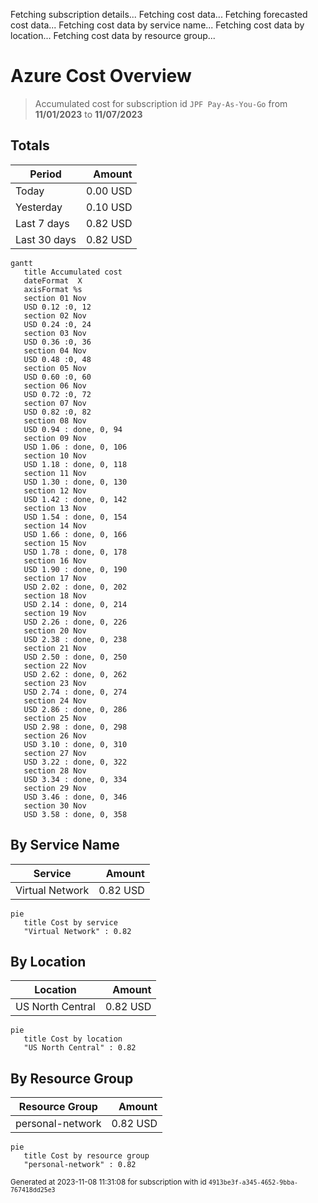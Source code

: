 Fetching subscription details...
Fetching cost data...
Fetching forecasted cost data...
Fetching cost data by service name...
Fetching cost data by location...
Fetching cost data by resource group...
# Azure Cost Overview

> Accumulated cost for subscription id `JPF Pay-As-You-Go` from **11/01/2023** to **11/07/2023**

## Totals

|Period|Amount|
|---|---:|
|Today|0.00 USD|
|Yesterday|0.10 USD|
|Last 7 days|0.82 USD|
|Last 30 days|0.82 USD|

```mermaid
gantt
   title Accumulated cost
   dateFormat  X
   axisFormat %s
   section 01 Nov
   USD 0.12 :0, 12
   section 02 Nov
   USD 0.24 :0, 24
   section 03 Nov
   USD 0.36 :0, 36
   section 04 Nov
   USD 0.48 :0, 48
   section 05 Nov
   USD 0.60 :0, 60
   section 06 Nov
   USD 0.72 :0, 72
   section 07 Nov
   USD 0.82 :0, 82
   section 08 Nov
   USD 0.94 : done, 0, 94
   section 09 Nov
   USD 1.06 : done, 0, 106
   section 10 Nov
   USD 1.18 : done, 0, 118
   section 11 Nov
   USD 1.30 : done, 0, 130
   section 12 Nov
   USD 1.42 : done, 0, 142
   section 13 Nov
   USD 1.54 : done, 0, 154
   section 14 Nov
   USD 1.66 : done, 0, 166
   section 15 Nov
   USD 1.78 : done, 0, 178
   section 16 Nov
   USD 1.90 : done, 0, 190
   section 17 Nov
   USD 2.02 : done, 0, 202
   section 18 Nov
   USD 2.14 : done, 0, 214
   section 19 Nov
   USD 2.26 : done, 0, 226
   section 20 Nov
   USD 2.38 : done, 0, 238
   section 21 Nov
   USD 2.50 : done, 0, 250
   section 22 Nov
   USD 2.62 : done, 0, 262
   section 23 Nov
   USD 2.74 : done, 0, 274
   section 24 Nov
   USD 2.86 : done, 0, 286
   section 25 Nov
   USD 2.98 : done, 0, 298
   section 26 Nov
   USD 3.10 : done, 0, 310
   section 27 Nov
   USD 3.22 : done, 0, 322
   section 28 Nov
   USD 3.34 : done, 0, 334
   section 29 Nov
   USD 3.46 : done, 0, 346
   section 30 Nov
   USD 3.58 : done, 0, 358
```

## By Service Name

|Service|Amount|
|---|---:|
|Virtual Network|0.82 USD|

```mermaid
pie
   title Cost by service
   "Virtual Network" : 0.82
```

## By Location

|Location|Amount|
|---|---:|
|US North Central|0.82 USD|

```mermaid
pie
   title Cost by location
   "US North Central" : 0.82
```

## By Resource Group

|Resource Group|Amount|
|---|---:|
|personal-network|0.82 USD|

```mermaid
pie
   title Cost by resource group
   "personal-network" : 0.82
```

<sup>Generated at 2023-11-08 11:31:08 for subscription with id `4913be3f-a345-4652-9bba-767418dd25e3`</sup>

